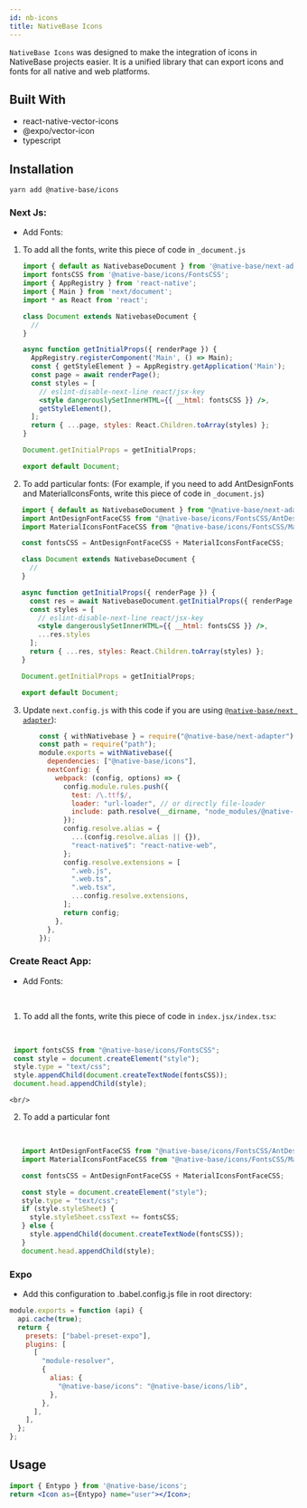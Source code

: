```yaml
---
id: nb-icons
title: NativeBase Icons
---
```


`NativeBase Icons` was designed to make the integration of icons in NativeBase projects easier. It is a unified library that can export icons and fonts for all native and web platforms.

## Built With

- react-native-vector-icons
- @expo/vector-icon
- typescript

## Installation

`yarn add @native-base/icons`

### Next Js:

- Add Fonts:

1. To add all the fonts, write this piece of code in `_document.js`
   <br/>

   ```jsx
   import { default as NativebaseDocument } from '@native-base/next-adapter/document';
   import fontsCSS from '@native-base/icons/FontsCSS';
   import { AppRegistry } from 'react-native';
   import { Main } from 'next/document';
   import * as React from 'react';

   class Document extends NativebaseDocument {
     //
   }

   async function getInitialProps({ renderPage }) {
     AppRegistry.registerComponent('Main', () => Main);
     const { getStyleElement } = AppRegistry.getApplication('Main');
     const page = await renderPage();
     const styles = [
       // eslint-disable-next-line react/jsx-key
       <style dangerouslySetInnerHTML={{ __html: fontsCSS }} />,
       getStyleElement(),
     ];
     return { ...page, styles: React.Children.toArray(styles) };
   }

   Document.getInitialProps = getInitialProps;

   export default Document;
   ```

2. To add particular fonts: (For example, if you need to add AntDesignFonts and MaterialIconsFonts, write this piece of code in `_document.js`)
   <br/>

```jsx
   import { default as NativebaseDocument } from "@native-base/next-adapter/document";
   import AntDesignFontFaceCSS from "@native-base/icons/FontsCSS/AntDesignFontFaceCSS";
   import MaterialIconsFontFaceCSS from "@native-base/icons/FontsCSS/MaterialIconsFontFaceCSS";

   const fontsCSS = AntDesignFontFaceCSS + MaterialIconsFontFaceCSS;

   class Document extends NativebaseDocument {
     //
   }

   async function getInitialProps({ renderPage }) {
     const res = await NativebaseDocument.getInitialProps({ renderPage });
     const styles = [
       // eslint-disable-next-line react/jsx-key
       <style dangerouslySetInnerHTML={{ __html: fontsCSS }} />,
       ...res.styles
     ];
     return { ...res, styles: React.Children.toArray(styles) };
   }

   Document.getInitialProps = getInitialProps;

   export default Document;
   ```

3. Update `next.config.js` with this code if you are using [`@native-base/next adapter`](https://github.com/GeekyAnts/native-base-next-adapter)):

   ```jsx
       const { withNativebase } = require("@native-base/next-adapter");
       const path = require("path");
       module.exports = withNativebase({
         dependencies: ["@native-base/icons"],
         nextConfig: {
           webpack: (config, options) => {
             config.module.rules.push({
               test: /\.ttf$/,
               loader: "url-loader", // or directly file-loader
               include: path.resolve(__dirname, "node_modules/@native-base/icons"),
             });
             config.resolve.alias = {
               ...(config.resolve.alias || {}),
               "react-native$": "react-native-web",
             };
             config.resolve.extensions = [
               ".web.js",
               ".web.ts",
               ".web.tsx",
               ...config.resolve.extensions,
             ];
             return config;
           },
         },
       });
   ```





### Create React App:

- Add Fonts:
<br/>

1. To add all the fonts, write this piece of code in `index.jsx/index.tsx`:
 <br/>

  ```jsx
   import fontsCSS from "@native-base/icons/FontsCSS";
   const style = document.createElement("style");
   style.type = "text/css";
   style.appendChild(document.createTextNode(fontsCSS));
   document.head.appendChild(style);
   ```
    <br/>

2. To add a particular font
 <br/>

```jsx
   import AntDesignFontFaceCSS from "@native-base/icons/FontsCSS/AntDesignFontFaceCSS";
   import MaterialIconsFontFaceCSS from "@native-base/icons/FontsCSS/MaterialIconsFontFaceCSS";

   const fontsCSS = AntDesignFontFaceCSS + MaterialIconsFontFaceCSS;

   const style = document.createElement("style");
   style.type = "text/css";
   if (style.styleSheet) {
     style.styleSheet.cssText += fontsCSS;
   } else {
     style.appendChild(document.createTextNode(fontsCSS));
   }
   document.head.appendChild(style);
   ```


### Expo

- Add this configuration to .babel.config.js file in root directory:

 ```jsx
 module.exports = function (api) {
   api.cache(true);
   return {
     presets: ["babel-preset-expo"],
     plugins: [
       [
         "module-resolver",
         {
           alias: {
             "@native-base/icons": "@native-base/icons/lib",
           },
         },
       ],
     ],
   };
 };
````

## Usage

```jsx
import { Entypo } from '@native-base/icons';
return <Icon as={Entypo} name="user"></Icon>;
```
